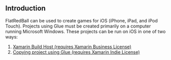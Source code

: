 ## Introduction

FlatRedBall can be used to create games for iOS (iPhone, iPad, and iPod Touch). Projects using Glue must be created primarily on a computer running Microsoft Windows. These projects can be run on iOS in one of two ways:

1.  [Xamarin Build Host (requires Xamarin Business License)](/frb/docs/index.php?title=Using_Xamarin_Build_Host_for_iOS_Development "Using Xamarin Build Host for iOS Development")
2.  [Copying project using Glue (requires Xamarin Indie License)](/frb/docs/index.php?title=Copying_Projects_to_Mac_using_Glue "Copying Projects to Mac using Glue")

